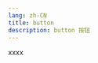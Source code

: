 ```yaml
---
lang: zh-CN
title: button
description: button 按钮
---
```


 <!-- <aa></aa> -->


<int-button>xxxx</int-button>